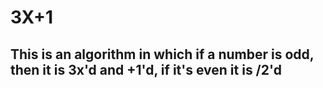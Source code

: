 # 3X+1
## This is an algorithm in which if a number is odd, then it is 3x'd and +1'd, if it's even it is /2'd